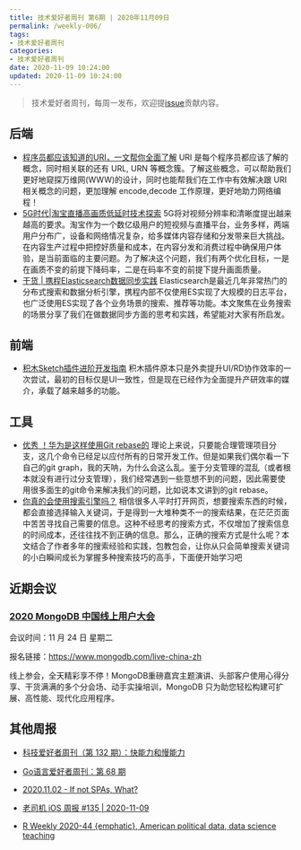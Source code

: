 ```yaml
---
title: 技术爱好者周刊 第6期 | 2020年11月09日
permalink: /weekly-006/
tags:
- 技术爱好者周刊
categories:
- 技术爱好者周刊
date: 2020-11-09 10:24:00
updated: 2020-11-09 10:24:00
---
```


> 技术爱好者周刊，每周一发布，欢迎提[issue](https://github.com/wangyonghong/yonghong-me/issues)贡献内容。

## 后端
- [程序员都应该知道的URI，一文帮你全面了解](https://segmentfault.com/a/1190000037763452)
URI 是每个程序员都应该了解的概念，同时相关联的还有 URL, URN 等概念簇。了解这些概念，可以帮助我们更好地窥探万维网(WWW)的设计，同时也能帮我们在工作中有效解决跟 URI 相关概念的问题，更加理解 encode,decode 工作原理，更好地助力网络编程！
- [5G时代|淘宝直播高画质低延时技术探索](https://juejin.cn/post/6891582162798116871)
5G将对视频分辨率和清晰度提出越来越高的要求。淘宝作为一个数亿级用户的短视频与直播平台，业务多样，两端用户分布广，设备和网络情况复杂，给多媒体内容存储和分发带来巨大挑战。在内容生产过程中把控好质量和成本，在内容分发和消费过程中确保用户体验，是当前面临的主要问题。为了解决这个问题，我们有两个优化目标，一是在画质不变的前提下降码率，二是在码率不变的前提下提升画面质量。
- [干货 | 携程Elasticsearch数据同步实践](https://mp.weixin.qq.com/s/2PRX_vVhi3SygrZydBfG6w)
Elasticsearch是最近几年非常热门的分布式搜索和数据分析引擎，携程内部不仅使用ES实现了大规模的日志平台，也广泛使用ES实现了各个业务场景的搜索、推荐等功能。本文聚焦在业务搜索的场景分享了我们在做数据同步方面的思考和实践，希望能对大家有所启发。


<!-- more -->

## 前端
- [积木Sketch插件进阶开发指南](https://tech.meituan.com/2020/11/05/native-web-pratice-in-meituan.html)
积木插件原本只是外卖提升UI/RD协作效率的一次尝试，最初的目标仅是UI一致性，但是现在已经作为全面提升产研效率的媒介，承载了越来越多的功能。 

## 工具
- [优秀 ！华为是这样使用Git rebase的](https://segmentfault.com/a/1190000037696764)
理论上来说，只要能合理管理项目分支，这几个命令已经足以应付所有的日常开发工作。但是如果我们偶尔看一下自己的git graph，我的天呐，为什么会这么乱。鉴于分支管理的混乱（或者根本就没有进行过分支管理），我们经常遇到一些意想不到的问题，因此需要使用很多面生的git命令来解决我们的问题，比如说本文讲到的git rebase。
- [你真的会使用搜索引擎吗？](https://blog.authing.cn/blog/detail/87)
相信很多人平时打开网页，想要搜索东西的时候，都会直接选择输入关键词，于是得到一大堆种类不一的搜索结果，在茫茫页面中苦苦寻找自己需要的信息。这种不经思考的搜索方式，不仅增加了搜索信息的时间成本，还往往找不到正确的信息。那么，正确的搜索方式是什么呢？本文结合了作者多年的搜索经验和实践，包教包会，让你从只会简单搜索关键词的小白瞬间成长为掌握多种搜索技巧的高手，下面便开始学习吧



## 近期会议

### [2020 MongoDB 中国线上用户大会](https://www.mongodb.com/live-china-zh)

会议时间：11 月 24 日 星期二

报名链接：https://www.mongodb.com/live-china-zh

线上参会，全天精彩享不停！MongoDB重磅嘉宾主题演讲、头部客户使用心得分享、干货满满的多个分会场、动手实操培训，MongoDB 只为助您轻松构建可扩展、高性能、现代化应用程序。

## 其他周报

- [科技爱好者周刊（第 132 期）：快能力和慢能力](https://github.com/ruanyf/weekly/blob/master/docs/issue-132.md)

- [Go语言爱好者周刊：第 68 期](https://github.com/polaris1119/golangweekly/blob/master/docs/issue-068.md)

- [2020.11.02 - If not SPAs, What?](https://github.com/zenany/weekly/blob/master/software/2020/1102.md)

- [老司机 iOS 周报 #135 | 2020-11-09](https://github.com/SwiftOldDriver/iOS-Weekly/blob/master/Reports/2020/%23131-2020.11.09.md)

- [R Weekly 2020-44 {emphatic}, American political data, data science teaching](https://rweekly.org/2020-44.html)

